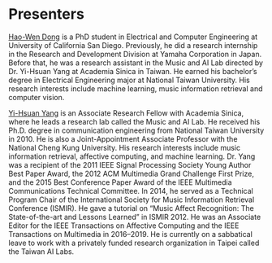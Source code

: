 # Presenters

[Hao-Wen Dong](https://salu133445.github.io/) is a PhD student in Electrical and Computer Engineering at University of California San Diego. Previously, he did a research internship in the Research and Development Division at Yamaha Corporation in Japan. Before that, he was a research assistant in the Music and AI Lab directed by Dr. Yi-Hsuan Yang at Academia Sinica in Taiwan. He earned his bachelor’s degree in Electrical Engineering major at National Taiwan University. His research interests include machine learning, music information retrieval and computer vision.

[Yi-Hsuan Yang](http://mac.citi.sinica.edu.tw/~yang/) is an Associate Research Fellow with Academia Sinica, where he leads a research lab called the Music and AI Lab. He received his Ph.D. degree in communication engineering from National Taiwan University in 2010. He is also a Joint-Appointment Associate Professor with the National Cheng Kung University. His research interests include music information retrieval, affective computing, and machine learning. Dr. Yang was a recipient of the 2011 IEEE Signal Processing Society Young Author Best Paper Award, the 2012 ACM Multimedia Grand Challenge First Prize, and the 2015 Best Conference Paper Award of the IEEE Multimedia Communications Technical Committee. In 2014, he served as a Technical Program Chair of the International Society for Music Information Retrieval Conference (ISMIR). He gave a tutorial on “Music Affect Recognition: The State-of-the-art and Lessons Learned” in ISMIR 2012. He was an Associate Editor for the IEEE Transactions on Affective Computing and the IEEE Transactions on Multimedia in 2016–2019. He is currently on a sabbatical leave to work with a privately funded research organization in Taipei called the Taiwan AI Labs.
